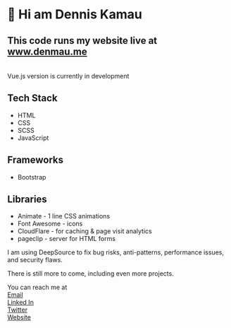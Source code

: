 # 👋 Hi am Dennis Kamau

## This code runs my website live at <a href="https://www.denmau.me">www.denmau.me</a>
<br />
Vue.js version is currently in development

## Tech Stack

- HTML
- CSS
- SCSS
- JavaScript

## Frameworks
- Bootstrap

## Libraries

- Animate - 1 line CSS animations
- Font Awesome - icons
- CloudFlare - for caching & page visit analytics
- pageclip - server for HTML forms

I am using DeepSource to fix bug risks, anti-patterns, performance issues, and security flaws.

There is still more to come, including even more projects.

You can reach me at
<br />
[Email](mailto:dmkamau475@gmail.com)
<br />
[Linked In](https://www.linkedin.com/in/denmau)
<br />
[Twitter](https://www.twitter.com/devdenmau)
<br />
[Website](https://www.denmau.me)
